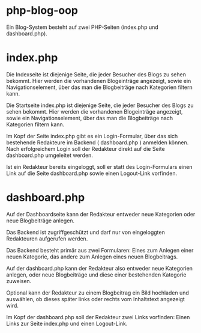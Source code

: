 # php-blog-oop

Ein Blog-System besteht auf zwei PHP-Seiten (index.php und dashboard.php).

# index.php

Die Indexseite ist diejenige Seite, die jeder Besucher des Blogs zu sehen bekommt. Hier
werden die vorhandenen Blogeinträge angezeigt, sowie ein Navigationselement, über das
man die Blogbeiträge nach Kategorien filtern kann.

Die Startseite index.php ist diejenige Seite, die jeder Besucher des Blogs zu sehen
bekommt. Hier werden die vorhandenen Blogeinträge angezeigt, sowie ein
Navigationselement, über das man die Blogbeiträge nach Kategorien filtern kann.

Im Kopf der Seite index.php gibt es ein Login-Formular, über das sich bestehende
Redakteure im Backend ( dashboard.php ) anmelden können. Nach erfolgreichem Login soll
der Redakteur direkt auf die Seite dashboard.php umgeleitet werden.

Ist ein Redakteur bereits eingeloggt, soll er statt des Login-Formulars einen Link auf die Seite
dashboard.php sowie einen Logout-Link vorfinden.

# dashboard.php

Auf der Dashboardseite kann der Redakteur entweder neue Kategorien oder neue
Blogbeiträge anlegen.

Das Backend ist zugriffgeschützt und darf nur von eingeloggten Redakteuren aufgerufen
werden.

Das Backend besteht primär aus zwei Formularen: Eines zum Anlegen einer neuen Kategorie,
das andere zum Anlegen eines neuen Blogbeitrags.

Auf der dashboard.php kann der Redakteur also entweder neue Kategorien anlegen, oder
neue Blogbeiträge und diese einer bestehenden Kategorie zuweisen.

Optional kann der Redakteur zu einem Blogbeitrag ein Bild hochladen und auswählen, ob
dieses später links oder rechts vom Inhaltstext angezeigt wird.

Im Kopf der dashboard.php soll der Redakteur zwei Links vorfinden: Einen Links zur Seite
index.php und einen Logout-Link.
